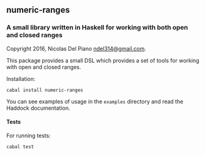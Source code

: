 ## numeric-ranges

### A small library written in Haskell for working with both open and closed ranges 

Copyright 2016, Nicolas Del Piano <ndel314@gmail.com>.

This package provides a small DSL which provides a set of tools for working with open and closed ranges.

Installation:

    cabal install numeric-ranges

You can see examples of usage in the `examples` directory and read the Haddock documentation.

#### Tests

For running tests:

    cabal test

